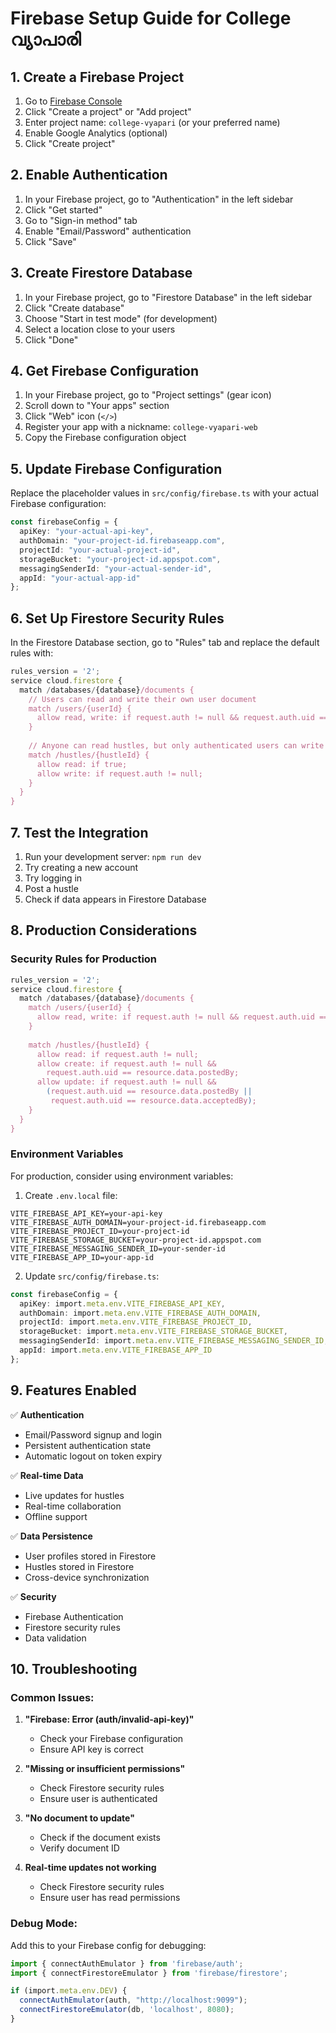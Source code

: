 # Firebase Setup Guide for College വ്യാപാരി

## 1. Create a Firebase Project

1. Go to [Firebase Console](https://console.firebase.google.com/)
2. Click "Create a project" or "Add project"
3. Enter project name: `college-vyapari` (or your preferred name)
4. Enable Google Analytics (optional)
5. Click "Create project"

## 2. Enable Authentication

1. In your Firebase project, go to "Authentication" in the left sidebar
2. Click "Get started"
3. Go to "Sign-in method" tab
4. Enable "Email/Password" authentication
5. Click "Save"

## 3. Create Firestore Database

1. In your Firebase project, go to "Firestore Database" in the left sidebar
2. Click "Create database"
3. Choose "Start in test mode" (for development)
4. Select a location close to your users
5. Click "Done"

## 4. Get Firebase Configuration

1. In your Firebase project, go to "Project settings" (gear icon)
2. Scroll down to "Your apps" section
3. Click "Web" icon (`</>`)
4. Register your app with a nickname: `college-vyapari-web`
5. Copy the Firebase configuration object

## 5. Update Firebase Configuration

Replace the placeholder values in `src/config/firebase.ts` with your actual Firebase configuration:

```typescript
const firebaseConfig = {
  apiKey: "your-actual-api-key",
  authDomain: "your-project-id.firebaseapp.com",
  projectId: "your-actual-project-id",
  storageBucket: "your-project-id.appspot.com",
  messagingSenderId: "your-actual-sender-id",
  appId: "your-actual-app-id"
};
```

## 6. Set Up Firestore Security Rules

In the Firestore Database section, go to "Rules" tab and replace the default rules with:

```javascript
rules_version = '2';
service cloud.firestore {
  match /databases/{database}/documents {
    // Users can read and write their own user document
    match /users/{userId} {
      allow read, write: if request.auth != null && request.auth.uid == userId;
    }
    
    // Anyone can read hustles, but only authenticated users can write
    match /hustles/{hustleId} {
      allow read: if true;
      allow write: if request.auth != null;
    }
  }
}
```

## 7. Test the Integration

1. Run your development server: `npm run dev`
2. Try creating a new account
3. Try logging in
4. Post a hustle
5. Check if data appears in Firestore Database

## 8. Production Considerations

### Security Rules for Production
```javascript
rules_version = '2';
service cloud.firestore {
  match /databases/{database}/documents {
    match /users/{userId} {
      allow read, write: if request.auth != null && request.auth.uid == userId;
    }
    
    match /hustles/{hustleId} {
      allow read: if request.auth != null;
      allow create: if request.auth != null && 
        request.auth.uid == resource.data.postedBy;
      allow update: if request.auth != null && 
        (request.auth.uid == resource.data.postedBy || 
         request.auth.uid == resource.data.acceptedBy);
    }
  }
}
```

### Environment Variables
For production, consider using environment variables:

1. Create `.env.local` file:
```
VITE_FIREBASE_API_KEY=your-api-key
VITE_FIREBASE_AUTH_DOMAIN=your-project-id.firebaseapp.com
VITE_FIREBASE_PROJECT_ID=your-project-id
VITE_FIREBASE_STORAGE_BUCKET=your-project-id.appspot.com
VITE_FIREBASE_MESSAGING_SENDER_ID=your-sender-id
VITE_FIREBASE_APP_ID=your-app-id
```

2. Update `src/config/firebase.ts`:
```typescript
const firebaseConfig = {
  apiKey: import.meta.env.VITE_FIREBASE_API_KEY,
  authDomain: import.meta.env.VITE_FIREBASE_AUTH_DOMAIN,
  projectId: import.meta.env.VITE_FIREBASE_PROJECT_ID,
  storageBucket: import.meta.env.VITE_FIREBASE_STORAGE_BUCKET,
  messagingSenderId: import.meta.env.VITE_FIREBASE_MESSAGING_SENDER_ID,
  appId: import.meta.env.VITE_FIREBASE_APP_ID
};
```

## 9. Features Enabled

✅ **Authentication**
- Email/Password signup and login
- Persistent authentication state
- Automatic logout on token expiry

✅ **Real-time Data**
- Live updates for hustles
- Real-time collaboration
- Offline support

✅ **Data Persistence**
- User profiles stored in Firestore
- Hustles stored in Firestore
- Cross-device synchronization

✅ **Security**
- Firebase Authentication
- Firestore security rules
- Data validation

## 10. Troubleshooting

### Common Issues:

1. **"Firebase: Error (auth/invalid-api-key)"**
   - Check your Firebase configuration
   - Ensure API key is correct

2. **"Missing or insufficient permissions"**
   - Check Firestore security rules
   - Ensure user is authenticated

3. **"No document to update"**
   - Check if the document exists
   - Verify document ID

4. **Real-time updates not working**
   - Check Firestore security rules
   - Ensure user has read permissions

### Debug Mode:
Add this to your Firebase config for debugging:
```typescript
import { connectAuthEmulator } from 'firebase/auth';
import { connectFirestoreEmulator } from 'firebase/firestore';

if (import.meta.env.DEV) {
  connectAuthEmulator(auth, "http://localhost:9099");
  connectFirestoreEmulator(db, 'localhost', 8080);
}
```
